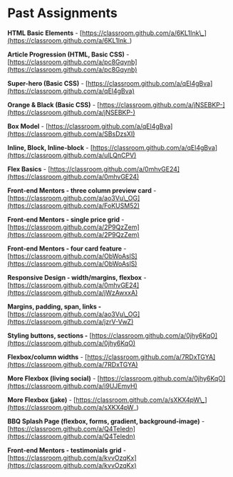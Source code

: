 # Past Assignments

**HTML Basic Elements** - [https://classroom.github.com/a/6KL1Ink\_](https://classroom.github.com/a/6KL1Ink_)

**Article Progression \(HTML, Basic CSS\)** - [https://classroom.github.com/a/pc8Gqynb](https://classroom.github.com/a/pc8Gqynb)

**Super-hero \(Basic CSS\)** - [https://classroom.github.com/a/qEl4gBva](https://classroom.github.com/a/qEl4gBva)

**Orange & Black \(Basic CSS\)** - [https://classroom.github.com/a/jNSEBKP-](https://classroom.github.com/a/jNSEBKP-)

**Box Model** - [https://classroom.github.com/a/qEl4gBva](https://classroom.github.com/a/SBsDzsXI)

**Inline, Block, Inline-block** - [https://classroom.github.com/a/qEl4gBva](https://classroom.github.com/a/ulLQnCPV)

**Flex Basics** - [https://classroom.github.com/a/0mhvGE24](https://classroom.github.com/a/0mhvGE24)

**Front-end Mentors - three column preview card** - [https://classroom.github.com/a/ao3Vu\_OG](https://classroom.github.com/a/FoKUSM52)

**Front-end Mentors - single price grid** - [https://classroom.github.com/a/2P9QzZem](https://classroom.github.com/a/2P9QzZem)

**Front-end Mentors - four card feature** - [https://classroom.github.com/a/ObWoAslS](https://classroom.github.com/a/ObWoAslS)

**Responsive Design - width/margins, flexbox** - [https://classroom.github.com/a/0mhvGE24](https://classroom.github.com/a/jWzAwxxA)

**Margins, padding, span, links -** [https://classroom.github.com/a/ao3Vu\_OG](https://classroom.github.com/a/jzrV-VwZ)

**Styling buttons, sections -** [https://classroom.github.com/a/0jhy6KqO](https://classroom.github.com/a/0jhy6KqO)

**Flexbox/column widths** - [https://classroom.github.com/a/7RDxTGYA](https://classroom.github.com/a/7RDxTGYA)

**More Flexbox \(living social\)** - [https://classroom.github.com/a/0jhy6KqO](https://classroom.github.com/a/i9UJEmvH)

**More Flexbox \(jake\)**  - [https://classroom.github.com/a/sXKX4pW\_](https://classroom.github.com/a/sXKX4pW_)

**BBQ Splash Page \(flexbox, forms, gradient, background-image\)** - [https://classroom.github.com/a/Q4TeIedn](https://classroom.github.com/a/Q4TeIedn)

**Front-end Mentors - testimonials grid** - [https://classroom.github.com/a/kvvOzqKx](https://classroom.github.com/a/kvvOzqKx)







